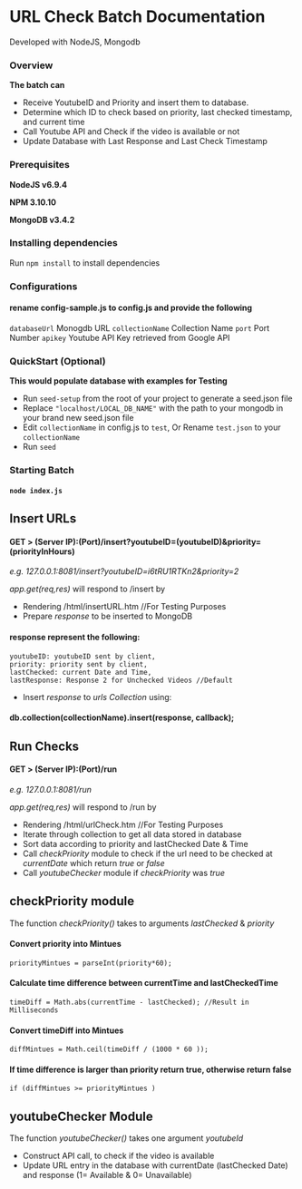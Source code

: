 # **URL Check Batch Documentation**

Developed with NodeJS, Mongodb
### Overview
**The batch can**
- Receive YoutubeID and Priority and insert them to database.  
- Determine which ID to check based on priority, last checked timestamp, and current time
- Call Youtube API and Check if the video  is available or not
- Update Database with Last Response and Last Check Timestamp

### Prerequisites
**NodeJS v6.9.4**

**NPM 3.10.10**

**MongoDB v3.4.2**

### Installing dependencies
Run `npm install` to install dependencies

### Configurations
#### rename config-sample.js to config.js and provide the following
`databaseUrl` Monogdb URL
`collectionName` Collection Name
`port` Port Number
`apikey` Youtube API Key retrieved from Google API

### QuickStart (Optional)
**This would populate database with examples for Testing**
- Run  `seed-setup` from the root of your project to generate a seed.json file
- Replace `"localhost/LOCAL_DB_NAME"` with the path to your mongodb in your brand new seed.json file
- Edit `collectionName` in config.js to `test`, Or Rename `test.json` to your `collectionName`
- Run `seed`


### Starting Batch
#### ```node index.js```


## Insert URLs
#### GET > (Server IP):(Port)/insert?youtubeID=(youtubeID)&priority=(priorityInHours)
*e.g. 127.0.0.1:8081/insert?youtubeID=i6tRU1RTKn2&priority=2*

*app.get(req,res)* will respond to /insert by
- Rendering  /html/insertURL.htm //For Testing Purposes
- Prepare *response* to be inserted to MongoDB
#### response represent the following:
    youtubeID: youtubeID sent by client,
    priority: priority sent by client,
    lastChecked: current Date and Time,
    lastResponse: Response 2 for Unchecked Videos //Default
-  Insert *response* to *urls Collection* using:
#### db.collection(collectionName).insert(response, callback);

## Run Checks
#### GET > (Server IP):(Port)/run
*e.g. 127.0.0.1:8081/run*

*app.get(req,res)* will respond to /run by
- Rendering  /html/urlCheck.htm //For Testing Purposes
- Iterate through collection to get all data stored in database
- Sort data according to priority and lastChecked Date & Time
- Call *checkPriority* module to check if the url need to be checked at *currentDate* which return *true* or *false*
- Call *youtubeChecker* module if *checkPriority* was *true*


## checkPriority module
The function *checkPriority()* takes to arguments *lastChecked* & *priority*
#### Convert priority into Mintues
  `priorityMintues = parseInt(priority*60);`
#### Calculate time difference between currentTime and lastCheckedTime
 `timeDiff = Math.abs(currentTime - lastChecked); //Result in Milliseconds`
#### Convert timeDiff into Mintues
 `diffMintues = Math.ceil(timeDiff / (1000 * 60 ));`
#### If time difference is larger than priority return true, otherwise return false
`if (diffMintues >= priorityMintues )`


## youtubeChecker Module
The function *youtubeChecker()* takes one argument *youtubeId*
- Construct API call, to check if the video is available
- Update URL entry in the database with currentDate (lastChecked Date) and response (1= Available & 0= Unavailable)
